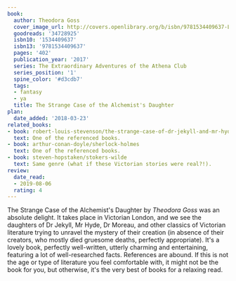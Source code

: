 ```yaml
---
book:
  author: Theodora Goss
  cover_image_url: http://covers.openlibrary.org/b/isbn/9781534409637-L.jpg
  goodreads: '34728925'
  isbn10: '1534409637'
  isbn13: '9781534409637'
  pages: '402'
  publication_year: '2017'
  series: The Extraordinary Adventures of the Athena Club
  series_position: '1'
  spine_color: '#d3cdb7'
  tags:
  - fantasy
  - ya
  title: The Strange Case of the Alchemist's Daughter
plan:
  date_added: '2018-03-23'
related_books:
- book: robert-louis-stevenson/the-strange-case-of-dr-jekyll-and-mr-hyde
  text: One of the referenced books.
- book: arthur-conan-doyle/sherlock-holmes
  text: One of the referenced books.
- book: steven-hopstaken/stokers-wilde
  text: Same genre (what if these Victorian stories were real?!).
review:
  date_read:
  - 2019-08-06
  rating: 4
---
```


The Strange Case of the Alchemist's Daughter by *Theodora Goss* was an absolute delight. It takes place in Victorian
London, and we see the daughters of Dr Jekyll, Mr Hyde, Dr Moreau, and other classics of Victorian literature trying to
unravel the mystery of their creation (in absence of their creators, who mostly died gruesome deaths, perfectly
appropriate). It's a lovely book, perfectly well-written, utterly charming and entertaining, featuring a lot of
well-researched facts. References are abound. If this is not the age or type of literature you feel comfortable with, it
might not be the book for you, but otherwise, it's the very best of books for a relaxing read.

